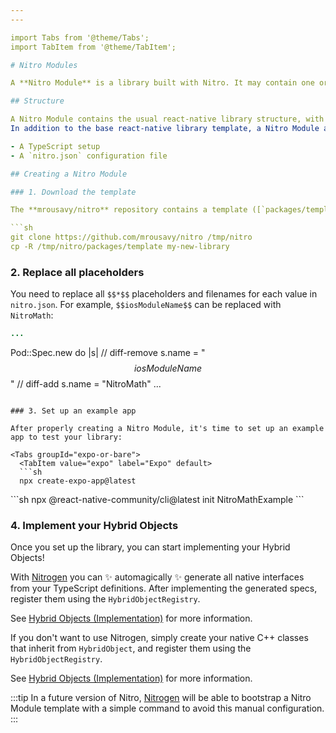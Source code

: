 ```yaml
---
---

import Tabs from '@theme/Tabs';
import TabItem from '@theme/TabItem';

# Nitro Modules

A **Nitro Module** is a library built with Nitro. It may contain one or more [**Hybrid Objects**](hybrid-objects).

## Structure

A Nitro Module contains the usual react-native library structure, with `ios/` and `android/` folders, a `package.json`, and a `*.podspec` file for iOS.
In addition to the base react-native library template, a Nitro Module also contains:

- A TypeScript setup
- A `nitro.json` configuration file

## Creating a Nitro Module

### 1. Download the template

The **mrousavy/nitro** repository contains a template ([`packages/template`](https://github.com/mrousavy/nitro/tree/main/packages/template)) which can be used to create a new Nitro Module:

```sh
git clone https://github.com/mrousavy/nitro /tmp/nitro
cp -R /tmp/nitro/packages/template my-new-library
```

### 2. Replace all placeholders

You need to replace all `$$*$$` placeholders and filenames for each value in `nitro.json`. For example, `$$iosModuleName$$` can be replaced with `NitroMath`:

```ruby title="NitroMath.podspec"
...
```

Pod::Spec.new do |s|
// diff-remove
  s.name         = "$$iosModuleName$$"
// diff-add
  s.name         = "NitroMath"
...
```

### 3. Set up an example app

After properly creating a Nitro Module, it's time to set up an example app to test your library:

<Tabs groupId="expo-or-bare">
  <TabItem value="expo" label="Expo" default>
  ```sh
  npx create-expo-app@latest
  ```
  </TabItem>
  <TabItem value="bare" label="Bare RN">
  ```sh
  npx @react-native-community/cli@latest init NitroMathExample
  ```
  </TabItem>
</Tabs>

### 4. Implement your Hybrid Objects

Once you set up the library, you can start implementing your Hybrid Objects!


<Tabs groupId="nitrogen-or-not">
  <TabItem value="nitrogen" label="With Nitrogen ✨" default>

  With [Nitrogen](nitrogen) you can ✨ automagically ✨ generate all native interfaces from your TypeScript definitions.
  After implementing the generated specs, register them using the `HybridObjectRegistry`.

  See [Hybrid Objects (Implementation)](hybrid-objects#implementation) for more information.

  </TabItem>
  <TabItem value="manually" label="Manually">

  If you don't want to use Nitrogen, simply create your native C++ classes that inherit from `HybridObject`, and register them using the `HybridObjectRegistry`.

  See [Hybrid Objects (Implementation)](hybrid-objects#implementation) for more information.

  </TabItem>
</Tabs>

:::tip
In a future version of Nitro, [Nitrogen](nitrogen) will be able to bootstrap a Nitro Module template with a simple command to avoid this manual configuration.
:::
